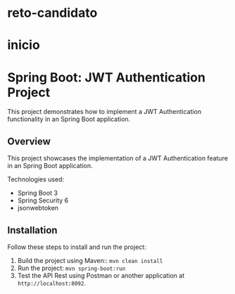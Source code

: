 # reto-candidato
# inicio

# Spring Boot: JWT Authentication Project

This project demonstrates how to implement a JWT Authentication functionality in an Spring Boot application.

## Overview

This project showcases the implementation of a JWT Authentication feature in an Spring Boot application.

Technologies used:
  - Spring Boot 3
  - Spring Security 6
  - jsonwebtoken 

## Installation

Follow these steps to install and run the project:

1. Build the project using Maven:: `mvn clean install`
2. Run the project: `mvn spring-boot:run`
3. Test the API Rest using Postman or another application at `http://localhost:8092`.

